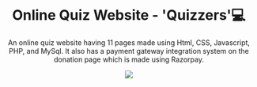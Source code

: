 <h1 align="center">Online Quiz Website - 'Quizzers'💻</h1>
<p align="center">An online quiz website having 11 pages made using Html, CSS, Javascript, PHP, and MySql. It also has a payment gateway integration system on the donation page which is made using Razorpay.</p>
<p align="center"><img src="https://user-images.githubusercontent.com/83356926/143577963-be84340e-3364-4aef-a06c-529f4dadb12b.png"></p>
